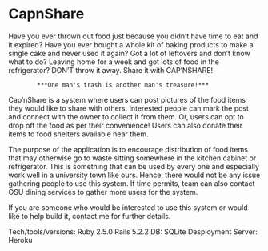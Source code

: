 # CapnShare


Have you ever thrown out food just because you didn’t have time to eat and it
expired? Have you ever bought a whole kit of baking products to make a single
cake and never used it again? Got a lot of leftovers and don’t know what to do?
Leaving home for a week and got lots of food in the refrigerator? DON’T throw it
away. Share it with CAP’NSHARE!

            ***One man's trash is another man's treasure!***

Cap’nShare is a system where users can post pictures of the food items they
would like to share with others. Interested people can mark the post and connect
with the owner to collect it from them. Or, users can opt to drop off the food as
per their convenience! Users can also donate their items to food shelters
available near them.

The purpose of the application is to encourage distribution of food items that
may otherwise go to waste sitting somewhere in the kitchen cabinet or
refrigerator. This is something that can be used by every one and especially
work well in a university town like ours. Hence, there would not be any issue
gathering people to use this system. If time permits, team can also contact OSU
dining services to gather more users for the system.

If you are someone who would be interested to use this system or would like to
help build it, contact me for further details. 

Tech/tools/versions:
Ruby 2.5.0
Rails 5.2.2
DB: SQLite
Desployment Server: Heroku

